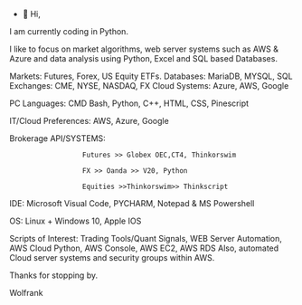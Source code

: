 - 👋 Hi, 

I am currently coding in Python. 

I like to focus on market algorithms, web server systems such as AWS & Azure and data analysis using Python, Excel and SQL based Databases. 

Markets:  Futures, Forex, US Equity ETFs.
Databases:  MariaDB, MYSQL, SQL
Exchanges:  CME, NYSE, NASDAQ, FX 
Cloud Systems:  Azure, AWS, Google

PC Languages:  CMD Bash, Python, C++, HTML, CSS, Pinescript 

IT/Cloud Preferences:  AWS, Azure, Google 

Brokerage API/SYSTEMS: 
                     
                      Futures >> Globex OEC,CT4, Thinkorswim
                      
                      FX >> Oanda >> V20, Python 
                      
                      Equities >>Thinkorswim>> Thinkscript
                      
                      

IDE:  Microsoft  Visual Code, PYCHARM, Notepad & MS Powershell  

OS: Linux + Windows 10, Apple IOS 

Scripts of Interest: Trading Tools/Quant Signals, WEB Server Automation, AWS Cloud Python, AWS Console, AWS EC2, AWS RDS 
Also, automated Cloud server systems and security groups within AWS.  

Thanks for stopping by.

Wolfrank




